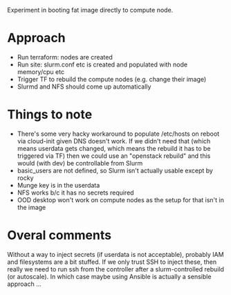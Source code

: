 Experiment in booting fat image directly to compute node.

# Approach
- Run terraform: nodes are created
- Run site: slurm.conf etc is created and populated with node memory/cpu etc
- Trigger TF to rebuild the compute nodes (e.g. change their image)
- Slurmd and NFS should come up automatically

# Things to note
- There's some very hacky workaround to populate /etc/hosts on reboot via cloud-init given DNS doesn't work. If
we didn't need that (which means userdata gets changed, which means the rebuild it has to be triggered via TF)
then we could use an "openstack rebuild" and this would (with dev) be controllable from Slurm
- basic_users are not defined, so Slurm isn't actually usable except by rocky
- Munge key is in the userdata
- NFS works b/c it has no secrets required
- OOD desktop won't work on compute nodes as the setup for that isn't in the image

# Overal comments
Without a way to inject secrets (if userdata is not acceptable), probably IAM and filesystems
are a bit stuffed. If we only trust SSH to inject these, then really we need to run ssh from
the controller after a slurm-controlled rebuild (or autoscale). In which case maybe using
Ansible is actually a sensible approach ...
